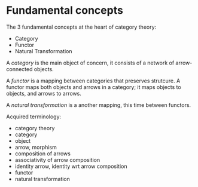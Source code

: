 # Fundamental concepts

The 3 fundamental concepts at the heart of category theory:
- Category
- Functor
- Natural Transformation


A *category* is the main object of concern, it consists of a network of arrow-connected objects.

A *functor* is a mapping between categories that preserves strutcure. A functor maps both objects and arrows in a category; it maps objects to objects, and arrows to arrows.

A *natural transformation* is a another mapping, this time between functors.

Acquired terminology:
- category theory
- category
- object
- arrow, morphism
- composition of arrows
- associativity of arrow composition
- identity arrow, identity wrt arrow composition
- functor
- natural transformation
